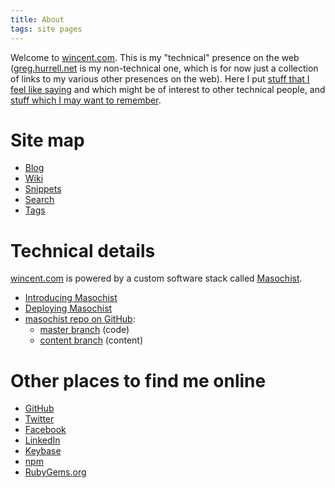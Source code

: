 ```yaml
---
title: About
tags: site pages
---
```


Welcome to [wincent.com](/). This is my "technical" presence on the web ([greg.hurrell.net](http://greg.hurrell.net) is my non-technical one, which is for now just a collection of links to my various other presences on the web). Here I put [stuff that I feel like saying](/blog) and which might be of interest to other technical people, and [stuff which I may want to remember](/wiki).

# Site map

* [Blog](/)
* [Wiki](/wiki)
* [Snippets](/snippets)
* [Search](/search)
* [Tags](/tags)

# Technical details

[wincent.com](/) is powered by a custom software stack called [Masochist](https://github.com/wincent/masochist).

* [Introducing Masochist](/blog/masochist)
* [Deploying Masochist](/blog/deploying-masochist)
* [masochist repo on GitHub](https://github.com/wincent/masochist):
  * [master branch](https://github.com/wincent/masochist/tree/master) (code)
  * [content branch](https://github.com/wincent/masochist/tree/content) (content)

# Other places to find me online

* [GitHub](https://github.com/wincent)
* [Twitter](https://twitter.com/wincent)
* [Facebook](https://facebook.com/glh)
* [LinkedIn](https://www.linkedin.com/in/greghurrell)
* [Keybase](https://keybase.io/wincent)
* [npm](https://www.npmjs.com/~wincent)
* [RubyGems.org](https://rubygems.org/profiles/wincent)
